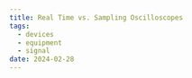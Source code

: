 ```yaml
---
title: Real Time vs. Sampling Oscilloscopes
tags:
  - devices
  - equipment
  - signal
date: 2024-02-28
---
```

